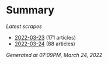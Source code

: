 # Summary
*Latest scrapes*
* [2022-03-23](https://github.com/nuuuwan/news_lk/blob/data/news_lk.2022-03-23.json) (171 articles)
* [2022-03-24](https://github.com/nuuuwan/news_lk/blob/data/news_lk.2022-03-24.json) (88 articles)

*Generated at 07:09PM, March 24, 2022*